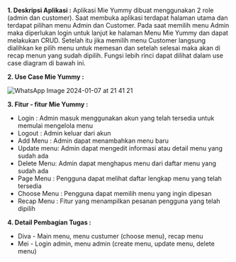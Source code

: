 **1. Deskripsi Aplikasi :**
Aplikasi Mie Yummy dibuat menggunakan 2 role (admin dan customer). Saat membuka aplikasi terdapat halaman utama dan terdapat pilihan menu Admin dan Customer. Pada saat memilih menu Admin maka diperlukan login untuk lanjut ke halaman Menu Mie Yummy dan dapat melakukan CRUD. Setelah itu jika memilih menu Customer langsung dialihkan ke pilih menu untuk memesan dan setelah selesai maka akan di recap menun yang sudah dipilih. Fungsi lebih rinci dapat dilihat dalam use case diagram di bawah ini.

**2. Use Case Mie Yummy :**

![WhatsApp Image 2024-01-07 at 21 41 21](https://github.com/divanafisyah/MieYummy/assets/114916145/fa8e1563-4694-4c5e-b41b-ed687e791080)

**3. Fitur - fitur Mie Yummy :**
- Login : Admin masuk menggunakan akun yang telah tersedia untuk memulai mengelola menu
- Logout : Admin keluar dari akun 
- Add Menu : Admin dapat menambahkan menu baru 
- Update menu: Admin dapat mengedit informasi atau detail menu yang sudah ada 
- Delete Menu: Admin dapat menghapus menu dari daftar menu yang sudah ada
- Page Menu : Pengguna dapat melihat daftar lengkap menu yang telah tersedia
- Choose Menu : Pengguna dapat memilih menu yang ingin dipesan
- Recap Menu : Fitur yang menampilkan pesanan pengguna yang telah dipilih 

**4. Detail Pembagian Tugas :**
- Diva - Main menu, menu custumer (choose menu), recap menu
- Mei - Login admin, menu admin (create menu, update menu, delete menu)
